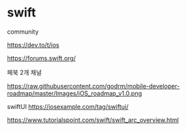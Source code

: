 # swift

community 

https://dev.to/t/ios

https://forums.swift.org/

페북 2개 채널 

https://raw.githubusercontent.com/godrm/mobile-developer-roadmap/master/Images/iOS_roadmap_v1.0.png

swiftUI
https://iosexample.com/tag/swiftui/

https://www.tutorialspoint.com/swift/swift_arc_overview.html
